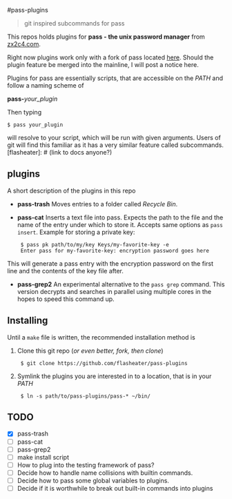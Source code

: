 #pass-plugins
> git inspired subcommands for pass

This repos holds plugins for __pass - the unix password manager__ from [zx2c4.com](http://git.zx2c4.com/password-store/).

Right now plugins work only with a fork of pass located [here](https://github.com/flasheater/pwd-store). Should the plugin feature be merged into the mainline, I will post a notice here.

Plugins for pass are essentially scripts, that are accessible on the *PATH* and follow a naming scheme of

__pass-__*your_plugin*

Then typing

    $ pass your_plugin

will resolve to your script, which will be run with given arguments.
Users of git will find this familiar as it has a very similar feature called subcommands.
[flasheater]: # (link to docs anyone?)

## plugins
A short description of the plugins in this repo

 * **pass-trash**
Moves entries to a folder called *Recycle Bin*.
 * **pass-cat**
Inserts a text file into pass. Expects the path to the file and the name of the entry under which to store it. Accepts same options as ```pass insert```.
Example for storing a private key:

        $ pass pk path/to/my/key Keys/my-favorite-key -e
        Enter pass for my-favorite-key: encryption password goes here

This will generate a pass entry with the encryption password on the first line and the contents of the key file after.
 * **pass-grep2**
An experimental alternative to the ```pass grep``` command. This version decrypts and searches in parallel using multiple cores in the hopes to speed this command up.

## Installing
Until a ```make``` file is written, the recommended installation method is

1. Clone this git repo (*or even better, fork, then clone*)

        $ git clone https://github.com/flasheater/pass-plugins

2. Symlink the plugins you are interested in to a location, that is in your *PATH*

        $ ln -s path/to/pass-plugins/pass-* ~/bin/

## TODO
- [x] pass-trash
- [ ] pass-cat
- [ ] pass-grep2
- [ ] make install script
- [ ] How to plug into the testing framework of pass?
- [ ] Decide how to handle name collisions with builtin commands.
- [ ] Decide how to pass some global variables to plugins.
- [ ] Decide if it is worthwhile to break out built-in commands into plugins
